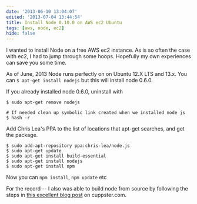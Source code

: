 ```yaml
---
date: '2013-06-10 13:04:07'
edited: '2013-07-04 13:44:54'
title: Install Node 0.10.0 on AWS ec2 Ubuntu
tags: [aws, node, ec2]
hide: false
---
```

             
I wanted to install Node on a free AWS ec2 instance. As is so often the case with ec2, I had to jump through some hoops. Hopefully my own experiences can save you some time. 

As of June, 2013 Node runs perfectly on on Ubuntu 12.X LTS and 13.x. You can `$ apt-get install nodejs` but this will install node 0.6.0. 

If you already installed node 0.6.0, uninstall with 

```
$ sudo apt-get remove nodejs

# If needed clean up symbolic link created when we installed node js
$ hash -r
```

Add Chris Lea's PPA to the list of locations that apt-get searches, and get the package.

```
$ sudo add-apt-repository ppa:chris-lea/node.js  
$ sudo apt-get update  
$ sudo apt-get install build-essential  
$ sudo apt-get install nodejs  
$ sudo apt-get install npm
```

Now you can `npm install`, `npm update` etc

For the record -- I also was able to build node from source by following the steps in [this excellent blog post](http://cuppster.com/2011/05/12/diy-node-js-server-on-amazon-ec2/) on cuppster.com. 
